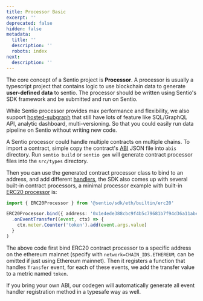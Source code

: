 ```yaml
---
title: Processor Basic
excerpt: ''
deprecated: false
hidden: false
metadata:
  title: ''
  description: ''
  robots: index
next:
  description: ''
---
```

The core concept of a Sentio project is **Processor**. A processor is usually a typescript project that contains logic to use blockchain data to generate **user-defined data** to sentio. The processor should be written using Sentio's SDK framework and be submitted and run on Sentio.

While Sentio processor provides max performance and flexibility, we also support [hosted-subgraph](hosted-subgraph "mention") that still have lots of feature like SQL/GraphQL API, analytic dashboard, multi-versioning. So that you could easily run data pipeline on Sentio without writing new code.

A Sentio processor could handle multiple contracts on multiple chains. To import a contract, simple copy the contract's [ABI](abi) JSON file into `abis` directory. Run `sentio build` or `sentio gen` will generate contract processor files into the `src/types` directory. 

Then you can use the generated contract processor class to bind to an address, and add different [handlers](handlers-and-filters), the SDK also comes up with several built-in contract processors, a minimal processor example with built-in [ERC20 processor](https://sentioxyz.github.io/sentio-sdk/classes/builtin.erc20.ERC20Processor.html) is:

```typescript
import { ERC20Processor } from '@sentio/sdk/eth/builtin/erc20'

ERC20Processor.bind({ address: '0x1e4ede388cbc9f4b5c79681b7f94d36a11abebc9', network: EthChainId.ETHEREUM })
  .onEventTransfer((event, ctx) => {
    ctx.meter.Counter('token').add(event.args.value)
  }
)
```

The above code first bind ERC20 contract processor to a specific address on the ethereum mainnet (specify with `network=CHAIN_IDS.ETHEREUM`, can be omitted if just using Ethereum mainnet). Then it registers a function that handles `Transfer` event, for each of these events, we add the transfer value to a metric named `token`.

If you bring your own ABI, our codegen will automatically generate all event handler registration method in a typesafe way as well.
